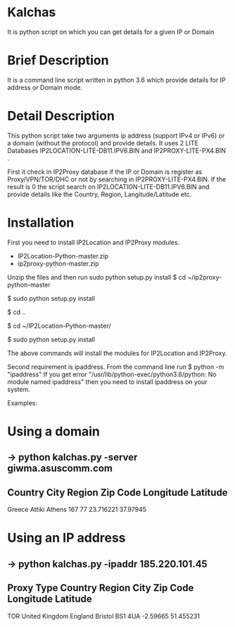 # Kalchas
It is python script on which you can get details for a given IP or Domain

# Brief Description
It is a command line script written in python 3.6 which provide details for IP address or Domain mode.


# Detail Description
This python script take two arguments ip address (support IPv4 or IPv6) or a domain (without the protocol) and provide details.
It uses 2 LITE Databases IP2LOCATION-LITE-DB11.IPV6.BIN and IP2PROXY-LITE-PX4.BIN .

First it check in IP2Proxy database if the IP or Domain is register as Proxy/VPN/TOR/DHC or not by searching in IP2PROXY-LITE-PX4.BIN.
If the result is 0 the script search on IP2LOCATION-LITE-DB11.IPV6.BIN and provide details like the Country, Region, Langitude/Latitude etc.

# Installation

First you need to install IP2Location and IP2Proxy modules.
- IP2Location-Python-master.zip
- ip2proxy-python-master.zip

Unzip the files and then run sudo python setup.py install 
$ cd ~/ip2proxy-python-master

$ sudo python setup.py install

$ cd ..

$ cd ~/IP2Location-Python-master/

$ sudo python setup.py install

The above commands will install the modules for IP2Location and IP2Proxy.

Second requirement is ipaddress.
From the command line run $ python -m "ipaddress"
If you get error "/usr/lib/python-exec/python3.6/python: No module named  ipaddress" then you need to install ipaddress 
on your system.



Examples:

Using a domain
==============
-> python kalchas.py -server giwma.asuscomm.com
---------------------------------------------------------------------------
Country    City       Region     Zip Code   Longitude  Latitude  
---------------------------------------------------------------------------

Greece     Attiki     Athens     167 77     23.716221  37.97945  

Using an IP address
===================
-> python kalchas.py -ipaddr 185.220.101.45
---------------------------------------------------------------------------
Proxy Type Country    Region     City       Zip Code   Longitude  Latitude  
---------------------------------------------------------------------------

TOR        United Kingdom England    Bristol    BS1 4UA    -2.59665   51.455231 
